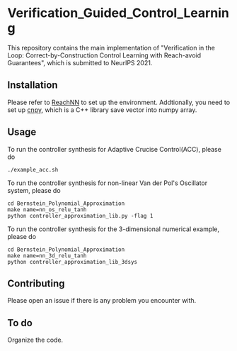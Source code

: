 # Verification_Guided_Control_Learning

This repository contains the main implementation of "Verification in the Loop: Correct-by-Construction Control Learning with Reach-avoid Guarantees", which is submitted to NeurIPS 2021.  

## Installation
Please refer to [ReachNN](https://github.com/JmfanBU/ReachNNStar) to set up the environment. 
Addtionally, you need to set up [cnpy](https://github.com/rogersce/cnpy), which is a C++ library save vector into numpy array.

## Usage

To run the controller synthesis for Adaptive Crucise Control(ACC), please do
```shell
./example_acc.sh
```

To run the controller synthesis for non-linear Van der Pol's Oscillator system, please do
```
cd Bernstein_Polynomial_Approximation
make name=nn_os_relu_tanh
python controller_approximation_lib.py -flag 1
```

To run the controller synthesis for the 3-dimensional numerical example, please do
```shell
cd Bernstein_Polynomial_Approximation
make name=nn_3d_relu_tanh
python controller_approximation_lib_3dsys
```

## Contributing 
Please open an issue if there is any problem you encounter with.

## To do
Organize the code.